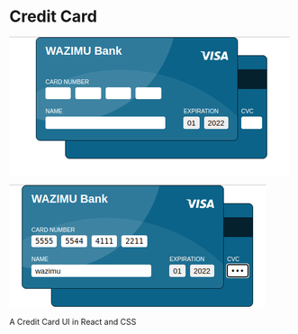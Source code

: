 # Credit Card

[![Credit](assets/credit-card.png)](https://credit-card-js.netlify.app/)

[![Card](assets/credit-card1.png)](https://credit-card-js.netlify.app/)

A Credit Card UI in React and CSS
